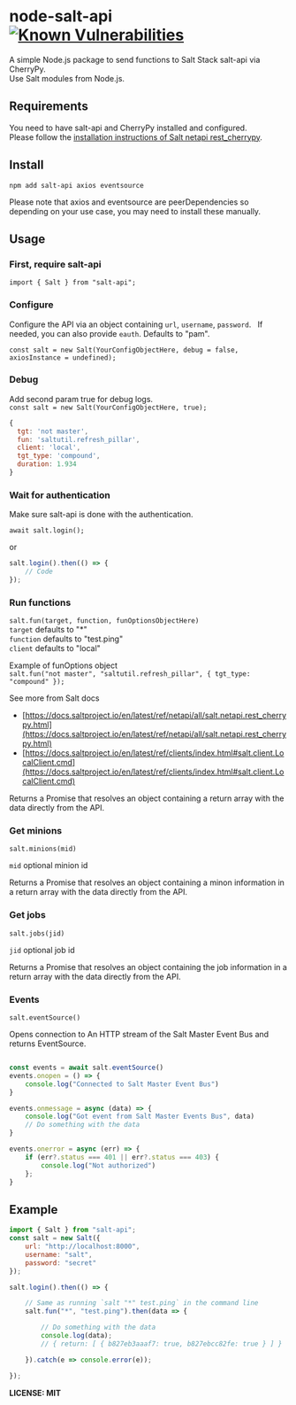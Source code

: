 # node-salt-api [![Known Vulnerabilities](https://snyk.io/test/github/lahdekorpi/node-salt-api/badge.svg)](https://snyk.io/test/github/lahdekorpi/node-salt-api)
A simple Node.js package to send functions to Salt Stack salt-api via CherryPy.  
Use Salt modules from Node.js.

## Requirements

You need to have salt-api and CherryPy installed and configured.  
Please follow the [installation instructions of Salt netapi rest_cherrypy](https://docs.saltstack.com/en/latest/ref/netapi/all/salt.netapi.rest_cherrypy.html).

## Install

`npm add salt-api axios eventsource`

Please note that axios and eventsource are peerDependencies so depending on your use case, you may need to install these manually.

## Usage

### First, require salt-api
`import { Salt } from "salt-api";`

### Configure
Configure the API via an object containing `url`, `username`, `password`.  
If needed, you can also provide `eauth`. Defaults to "pam".  

`const salt = new Salt(YourConfigObjectHere, debug = false, axiosInstance = undefined);`

### Debug

Add second param true for debug logs.  
`const salt = new Salt(YourConfigObjectHere, true);`

```js
{
  tgt: 'not master',
  fun: 'saltutil.refresh_pillar',
  client: 'local',
  tgt_type: 'compound',
  duration: 1.934
}
```

### Wait for authentication
Make sure salt-api is done with the authentication.

`await salt.login();`  

or  

```js
salt.login().then(() => {
	// Code
});
```

### Run functions

`salt.fun(target, function, funOptionsObjectHere)`  
`target` defaults to "*"  
`function` defaults to "test.ping"  
`client` defaults to "local"  

Example of funOptions object  
`salt.fun("not master", "saltutil.refresh_pillar", { tgt_type: "compound" });`

See more from Salt docs
- [https://docs.saltproject.io/en/latest/ref/netapi/all/salt.netapi.rest_cherrypy.html](https://docs.saltproject.io/en/latest/ref/netapi/all/salt.netapi.rest_cherrypy.html)
- [https://docs.saltproject.io/en/latest/ref/clients/index.html#salt.client.LocalClient.cmd](https://docs.saltproject.io/en/latest/ref/clients/index.html#salt.client.LocalClient.cmd)

Returns a Promise that resolves an object containing a return array with the data directly from the API.

### Get minions

`salt.minions(mid)`

`mid` optional minion id 

Returns a Promise that resolves an object containing a minon information in a return array with the data directly from the API.

### Get jobs

`salt.jobs(jid)`

`jid` optional job id

Returns a Promise that resolves an object containing the job information in a return array with the data directly from the API.

### Events

`salt.eventSource()`

Opens connection to An HTTP stream of the Salt Master Event Bus and returns EventSource.

```js

const events = await salt.eventSource()
events.onopen = () => {
	console.log("Connected to Salt Master Event Bus")
}

events.onmessage = async (data) => {
	console.log("Got event from Salt Master Events Bus", data)
	// Do something with the data
}

events.onerror = async (err) => {
	if (err?.status === 401 || err?.status === 403) {
		console.log("Not authorized")
	};
}
```

## Example

```js
import { Salt } from "salt-api";
const salt = new Salt({
	url: "http://localhost:8000",
	username: "salt",
	password: "secret"
});

salt.login().then(() => {

	// Same as running `salt "*" test.ping` in the command line
	salt.fun("*", "test.ping").then(data => {

		// Do something with the data
		console.log(data);
		// { return: [ { b827eb3aaaf7: true, b827ebcc82fe: true } ] }

	}).catch(e => console.error(e));

});
```

**LICENSE: MIT**
